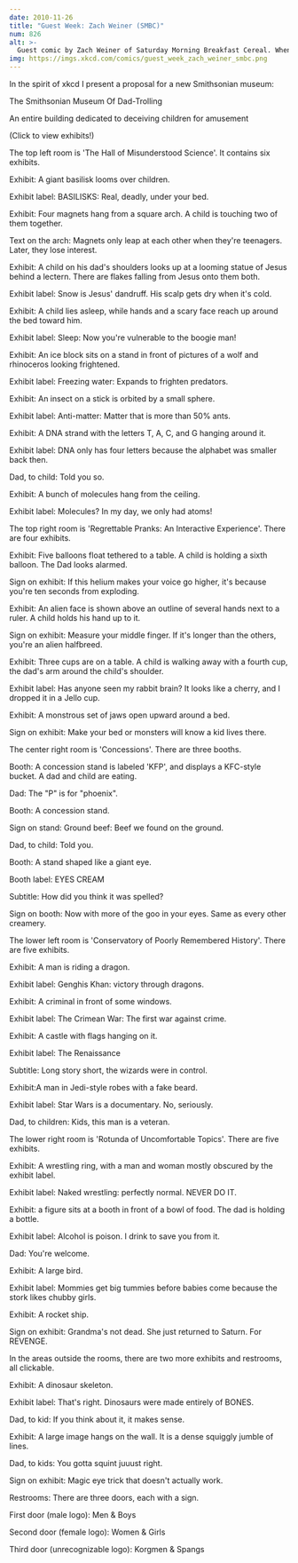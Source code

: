 ```yaml
---
date: 2010-11-26
title: "Guest Week: Zach Weiner (SMBC)"
num: 826
alt: >-
  Guest comic by Zach Weiner of Saturday Morning Breakfast Cereal. When I was stressed out, Zach gave me a talk that was really encouraging and somehow involved nanobots.
img: https://imgs.xkcd.com/comics/guest_week_zach_weiner_smbc.png
---
```

In the spirit of xkcd I present a proposal for a new Smithsonian museum:

The Smithsonian Museum Of Dad-Trolling

An entire building dedicated to deceiving children for amusement

(Click to view exhibits!)

The top left room is 'The Hall of Misunderstood Science'. It contains six exhibits.

Exhibit: A giant basilisk looms over children.

Exhibit label: BASILISKS: Real, deadly, under your bed.

Exhibit: Four magnets hang from a square arch. A child is touching two of them together.

Text on the arch: Magnets only leap at each other when they're teenagers. Later, they lose interest.

Exhibit: A child on his dad's shoulders looks up at a looming statue of Jesus behind a lectern. There are flakes falling from Jesus onto them both.

Exhibit label: Snow is Jesus' dandruff. His scalp gets dry when it's cold.

Exhibit: A child lies asleep, while hands and a scary face reach up around the bed toward him.

Exhibit label: Sleep: Now you're vulnerable to the boogie man!

Exhibit: An ice block sits on a stand in front of pictures of a wolf and rhinoceros looking frightened.

Exhibit label: Freezing water: Expands to frighten predators.

Exhibit: An insect on a stick is orbited by a small sphere.

Exhibit label: Anti-matter: Matter that is more than 50% ants.

Exhibit: A DNA strand with the letters T, A, C, and G hanging around it.

Exhibit label: DNA only has four letters because the alphabet was smaller back then.

Dad, to child: Told you so.

Exhibit: A bunch of molecules hang from the ceiling.

Exhibit label: Molecules? In my day, we only had atoms!

The top right room is 'Regrettable Pranks: An Interactive Experience'. There are four exhibits.

Exhibit: Five balloons float tethered to a table. A child is holding a sixth balloon. The Dad looks alarmed.

Sign on exhibit: If this helium makes your voice go higher, it's because you're ten seconds from exploding.

Exhibit: An alien face is shown above an outline of several hands next to a ruler. A child holds his hand up to it.

Sign on exhibit: Measure your middle finger. If it's longer than the others, you're an alien halfbreed.

Exhibit: Three cups are on a table. A child is walking away with a fourth cup, the dad's arm around the child's shoulder.

Exhibit label: Has anyone seen my rabbit brain? It looks like a cherry, and I dropped it in a Jello cup.

Exhibit: A monstrous set of jaws open upward around a bed.

Sign on exhibit: Make your bed or monsters will know a kid lives there.

The center right room is 'Concessions'. There are three booths.

Booth: A concession stand is labeled 'KFP', and displays a KFC-style bucket. A dad and child are eating.

Dad: The "P" is for "phoenix".

Booth: A concession stand.

Sign on stand: Ground beef: Beef we found on the ground.

Dad, to child: Told you.

Booth: A stand shaped like a giant eye.

Booth label: EYES CREAM

Subtitle: How did you think it was spelled?

Sign on booth: Now with more of the goo in your eyes. Same as every other creamery.

The lower left room is 'Conservatory of Poorly Remembered History'. There are five exhibits.

Exhibit: A man is riding a dragon.

Exhibit label: Genghis Khan: victory through dragons.

Exhibit: A criminal in front of some windows.

Exhibit label: The Crimean War: The first war against crime.

Exhibit: A castle with flags hanging on it.

Exhibit label: The Renaissance

Subtitle: Long story short, the wizards were in control.

Exhibit:A man in Jedi-style robes with a fake beard.

Exhibit label: Star Wars is a documentary. No, seriously.

Dad, to children: Kids, this man is a veteran.

The lower right room is 'Rotunda of Uncomfortable Topics'. There are five exhibits.

Exhibit: A wrestling ring, with a man and woman mostly obscured by the exhibit label.

Exhibit label: Naked wrestling: perfectly normal. NEVER DO IT.

Exhibit: a figure sits at a booth in front of a bowl of food. The dad is holding a bottle.

Exhibit label: Alcohol is poison. I drink to save you from it.

Dad: You're welcome.

Exhibit: A large bird.

Exhibit label: Mommies get big tummies before babies come because the stork likes chubby girls.

Exhibit: A rocket ship.

Sign on exhibit: Grandma's not dead. She just returned to Saturn. For REVENGE.

In the areas outside the rooms, there are two more exhibits and restrooms, all clickable.

Exhibit: A dinosaur skeleton.

Exhibit label: That's right. Dinosaurs were made entirely of BONES.

Dad, to kid: If you think about it, it makes sense.

Exhibit: A large image hangs on the wall. It is a dense squiggly jumble of lines.

Dad, to kids: You gotta squint juuust right.

Sign on exhibit: Magic eye trick that doesn't actually work.

Restrooms: There are three doors, each with a sign.

First door (male logo): Men & Boys

Second door (female logo): Women & Girls

Third door (unrecognizable logo): Korgmen & Spangs